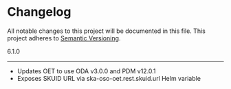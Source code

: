 Changelog
==========

All notable changes to this project will be documented in this file.
This project adheres to [Semantic Versioning](http://semver.org/).

6.1.0

*****

* Updates OET to use ODA v3.0.0 and PDM v12.0.1
* Exposes SKUID URL via ska-oso-oet.rest.skuid.url Helm variable 
